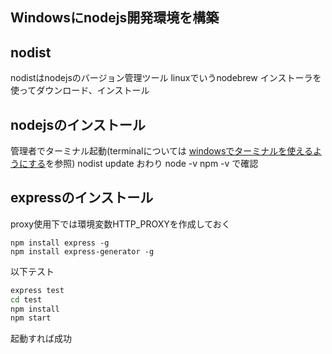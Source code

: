 ## Windowsにnodejs開発環境を構築

## nodist
nodistはnodejsのバージョン管理ツール
linuxでいうnodebrew
インストーラを使ってダウンロード、インストール

## nodejsのインストール
管理者でターミナル起動(terminalについては   [windowsでターミナルを使えるようにする](./windows_on_terminal.md.html)を参照)
nodist update
おわり
node -v
npm -v
で確認

## expressのインストール
proxy使用下では環境変数HTTP_PROXYを作成しておく
```
npm install express -g
npm install express-generator -g

```
以下テスト
```bash
express test
cd test
npm install
npm start
```
起動すれば成功
